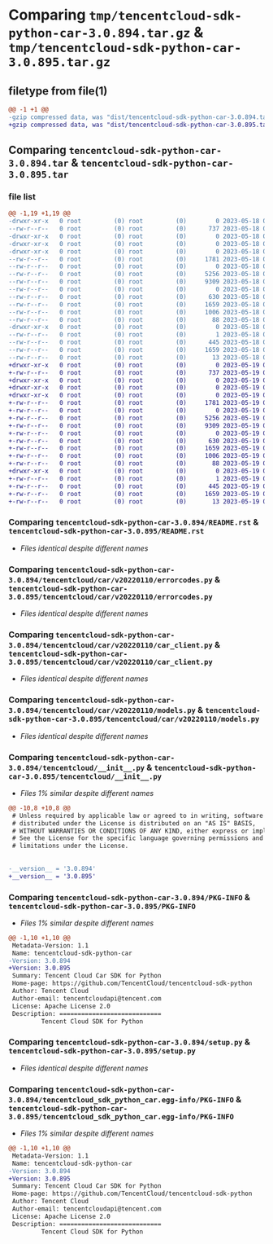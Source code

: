 # Comparing `tmp/tencentcloud-sdk-python-car-3.0.894.tar.gz` & `tmp/tencentcloud-sdk-python-car-3.0.895.tar.gz`

## filetype from file(1)

```diff
@@ -1 +1 @@
-gzip compressed data, was "dist/tencentcloud-sdk-python-car-3.0.894.tar", last modified: Thu May 18 00:18:45 2023, max compression
+gzip compressed data, was "dist/tencentcloud-sdk-python-car-3.0.895.tar", last modified: Fri May 19 02:44:26 2023, max compression
```

## Comparing `tencentcloud-sdk-python-car-3.0.894.tar` & `tencentcloud-sdk-python-car-3.0.895.tar`

### file list

```diff
@@ -1,19 +1,19 @@
-drwxr-xr-x   0 root         (0) root         (0)        0 2023-05-18 00:18:45.000000 tencentcloud-sdk-python-car-3.0.894/
--rw-r--r--   0 root         (0) root         (0)      737 2023-05-18 00:18:45.000000 tencentcloud-sdk-python-car-3.0.894/README.rst
-drwxr-xr-x   0 root         (0) root         (0)        0 2023-05-18 00:18:45.000000 tencentcloud-sdk-python-car-3.0.894/tencentcloud/
-drwxr-xr-x   0 root         (0) root         (0)        0 2023-05-18 00:18:45.000000 tencentcloud-sdk-python-car-3.0.894/tencentcloud/car/
-drwxr-xr-x   0 root         (0) root         (0)        0 2023-05-18 00:18:45.000000 tencentcloud-sdk-python-car-3.0.894/tencentcloud/car/v20220110/
--rw-r--r--   0 root         (0) root         (0)     1781 2023-05-18 00:18:45.000000 tencentcloud-sdk-python-car-3.0.894/tencentcloud/car/v20220110/errorcodes.py
--rw-r--r--   0 root         (0) root         (0)        0 2023-05-18 00:18:45.000000 tencentcloud-sdk-python-car-3.0.894/tencentcloud/car/v20220110/__init__.py
--rw-r--r--   0 root         (0) root         (0)     5256 2023-05-18 00:18:45.000000 tencentcloud-sdk-python-car-3.0.894/tencentcloud/car/v20220110/car_client.py
--rw-r--r--   0 root         (0) root         (0)     9309 2023-05-18 00:18:45.000000 tencentcloud-sdk-python-car-3.0.894/tencentcloud/car/v20220110/models.py
--rw-r--r--   0 root         (0) root         (0)        0 2023-05-18 00:18:45.000000 tencentcloud-sdk-python-car-3.0.894/tencentcloud/car/__init__.py
--rw-r--r--   0 root         (0) root         (0)      630 2023-05-18 00:18:45.000000 tencentcloud-sdk-python-car-3.0.894/tencentcloud/__init__.py
--rw-r--r--   0 root         (0) root         (0)     1659 2023-05-18 00:18:45.000000 tencentcloud-sdk-python-car-3.0.894/PKG-INFO
--rw-r--r--   0 root         (0) root         (0)     1006 2023-05-18 00:18:45.000000 tencentcloud-sdk-python-car-3.0.894/setup.py
--rw-r--r--   0 root         (0) root         (0)       88 2023-05-18 00:18:45.000000 tencentcloud-sdk-python-car-3.0.894/setup.cfg
-drwxr-xr-x   0 root         (0) root         (0)        0 2023-05-18 00:18:45.000000 tencentcloud-sdk-python-car-3.0.894/tencentcloud_sdk_python_car.egg-info/
--rw-r--r--   0 root         (0) root         (0)        1 2023-05-18 00:18:45.000000 tencentcloud-sdk-python-car-3.0.894/tencentcloud_sdk_python_car.egg-info/dependency_links.txt
--rw-r--r--   0 root         (0) root         (0)      445 2023-05-18 00:18:45.000000 tencentcloud-sdk-python-car-3.0.894/tencentcloud_sdk_python_car.egg-info/SOURCES.txt
--rw-r--r--   0 root         (0) root         (0)     1659 2023-05-18 00:18:45.000000 tencentcloud-sdk-python-car-3.0.894/tencentcloud_sdk_python_car.egg-info/PKG-INFO
--rw-r--r--   0 root         (0) root         (0)       13 2023-05-18 00:18:45.000000 tencentcloud-sdk-python-car-3.0.894/tencentcloud_sdk_python_car.egg-info/top_level.txt
+drwxr-xr-x   0 root         (0) root         (0)        0 2023-05-19 02:44:26.000000 tencentcloud-sdk-python-car-3.0.895/
+-rw-r--r--   0 root         (0) root         (0)      737 2023-05-19 02:44:25.000000 tencentcloud-sdk-python-car-3.0.895/README.rst
+drwxr-xr-x   0 root         (0) root         (0)        0 2023-05-19 02:44:26.000000 tencentcloud-sdk-python-car-3.0.895/tencentcloud/
+drwxr-xr-x   0 root         (0) root         (0)        0 2023-05-19 02:44:26.000000 tencentcloud-sdk-python-car-3.0.895/tencentcloud/car/
+drwxr-xr-x   0 root         (0) root         (0)        0 2023-05-19 02:44:26.000000 tencentcloud-sdk-python-car-3.0.895/tencentcloud/car/v20220110/
+-rw-r--r--   0 root         (0) root         (0)     1781 2023-05-19 02:44:25.000000 tencentcloud-sdk-python-car-3.0.895/tencentcloud/car/v20220110/errorcodes.py
+-rw-r--r--   0 root         (0) root         (0)        0 2023-05-19 02:44:25.000000 tencentcloud-sdk-python-car-3.0.895/tencentcloud/car/v20220110/__init__.py
+-rw-r--r--   0 root         (0) root         (0)     5256 2023-05-19 02:44:25.000000 tencentcloud-sdk-python-car-3.0.895/tencentcloud/car/v20220110/car_client.py
+-rw-r--r--   0 root         (0) root         (0)     9309 2023-05-19 02:44:25.000000 tencentcloud-sdk-python-car-3.0.895/tencentcloud/car/v20220110/models.py
+-rw-r--r--   0 root         (0) root         (0)        0 2023-05-19 02:44:25.000000 tencentcloud-sdk-python-car-3.0.895/tencentcloud/car/__init__.py
+-rw-r--r--   0 root         (0) root         (0)      630 2023-05-19 02:44:25.000000 tencentcloud-sdk-python-car-3.0.895/tencentcloud/__init__.py
+-rw-r--r--   0 root         (0) root         (0)     1659 2023-05-19 02:44:26.000000 tencentcloud-sdk-python-car-3.0.895/PKG-INFO
+-rw-r--r--   0 root         (0) root         (0)     1006 2023-05-19 02:44:25.000000 tencentcloud-sdk-python-car-3.0.895/setup.py
+-rw-r--r--   0 root         (0) root         (0)       88 2023-05-19 02:44:26.000000 tencentcloud-sdk-python-car-3.0.895/setup.cfg
+drwxr-xr-x   0 root         (0) root         (0)        0 2023-05-19 02:44:26.000000 tencentcloud-sdk-python-car-3.0.895/tencentcloud_sdk_python_car.egg-info/
+-rw-r--r--   0 root         (0) root         (0)        1 2023-05-19 02:44:26.000000 tencentcloud-sdk-python-car-3.0.895/tencentcloud_sdk_python_car.egg-info/dependency_links.txt
+-rw-r--r--   0 root         (0) root         (0)      445 2023-05-19 02:44:26.000000 tencentcloud-sdk-python-car-3.0.895/tencentcloud_sdk_python_car.egg-info/SOURCES.txt
+-rw-r--r--   0 root         (0) root         (0)     1659 2023-05-19 02:44:26.000000 tencentcloud-sdk-python-car-3.0.895/tencentcloud_sdk_python_car.egg-info/PKG-INFO
+-rw-r--r--   0 root         (0) root         (0)       13 2023-05-19 02:44:26.000000 tencentcloud-sdk-python-car-3.0.895/tencentcloud_sdk_python_car.egg-info/top_level.txt
```

### Comparing `tencentcloud-sdk-python-car-3.0.894/README.rst` & `tencentcloud-sdk-python-car-3.0.895/README.rst`

 * *Files identical despite different names*

### Comparing `tencentcloud-sdk-python-car-3.0.894/tencentcloud/car/v20220110/errorcodes.py` & `tencentcloud-sdk-python-car-3.0.895/tencentcloud/car/v20220110/errorcodes.py`

 * *Files identical despite different names*

### Comparing `tencentcloud-sdk-python-car-3.0.894/tencentcloud/car/v20220110/car_client.py` & `tencentcloud-sdk-python-car-3.0.895/tencentcloud/car/v20220110/car_client.py`

 * *Files identical despite different names*

### Comparing `tencentcloud-sdk-python-car-3.0.894/tencentcloud/car/v20220110/models.py` & `tencentcloud-sdk-python-car-3.0.895/tencentcloud/car/v20220110/models.py`

 * *Files identical despite different names*

### Comparing `tencentcloud-sdk-python-car-3.0.894/tencentcloud/__init__.py` & `tencentcloud-sdk-python-car-3.0.895/tencentcloud/__init__.py`

 * *Files 1% similar despite different names*

```diff
@@ -10,8 +10,8 @@
 # Unless required by applicable law or agreed to in writing, software
 # distributed under the License is distributed on an "AS IS" BASIS,
 # WITHOUT WARRANTIES OR CONDITIONS OF ANY KIND, either express or implied.
 # See the License for the specific language governing permissions and
 # limitations under the License.
 
 
-__version__ = '3.0.894'
+__version__ = '3.0.895'
```

### Comparing `tencentcloud-sdk-python-car-3.0.894/PKG-INFO` & `tencentcloud-sdk-python-car-3.0.895/PKG-INFO`

 * *Files 1% similar despite different names*

```diff
@@ -1,10 +1,10 @@
 Metadata-Version: 1.1
 Name: tencentcloud-sdk-python-car
-Version: 3.0.894
+Version: 3.0.895
 Summary: Tencent Cloud Car SDK for Python
 Home-page: https://github.com/TencentCloud/tencentcloud-sdk-python
 Author: Tencent Cloud
 Author-email: tencentcloudapi@tencent.com
 License: Apache License 2.0
 Description: ============================
         Tencent Cloud SDK for Python
```

### Comparing `tencentcloud-sdk-python-car-3.0.894/setup.py` & `tencentcloud-sdk-python-car-3.0.895/setup.py`

 * *Files identical despite different names*

### Comparing `tencentcloud-sdk-python-car-3.0.894/tencentcloud_sdk_python_car.egg-info/PKG-INFO` & `tencentcloud-sdk-python-car-3.0.895/tencentcloud_sdk_python_car.egg-info/PKG-INFO`

 * *Files 1% similar despite different names*

```diff
@@ -1,10 +1,10 @@
 Metadata-Version: 1.1
 Name: tencentcloud-sdk-python-car
-Version: 3.0.894
+Version: 3.0.895
 Summary: Tencent Cloud Car SDK for Python
 Home-page: https://github.com/TencentCloud/tencentcloud-sdk-python
 Author: Tencent Cloud
 Author-email: tencentcloudapi@tencent.com
 License: Apache License 2.0
 Description: ============================
         Tencent Cloud SDK for Python
```


